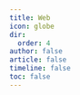 ```yaml
---
title: Web
icon: globe
dir:
  order: 4
author: false
article: false
timeline: false
toc: false
---
```


<Catalog />
